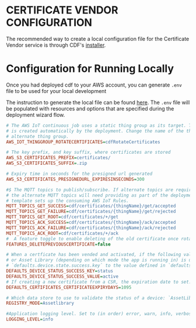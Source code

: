 # CERTIFICATE VENDOR CONFIGURATION

The recommended way to create a local configuration file for the Certificate Vendor service is through CDF's [installer](../../installer/README.md#deployment-using-wizard).

# Configuration for Running Locally

Once you had deployed cdf to your AWS account, you can generate `.env` file to be used for your local development

The instruction to generate the local file can be found [here](../../installer/README.md#local-development). The `.env` file will be populated with resources and options that are specified during the deployment wizard flow.

```ini
# The AWS IoT continuous job uses a static thing group as its target. The thing group `cdfRotateCertificates`
# is created automatically by the deployment. Change the name of the thing group if you want to use an
# alternate thing group.
AWS_IOT_THINGGROUP_ROTATECERTIFICATES=cdfRotateCertificates

# The key prefix, and key suffix, where certificates are stored
AWS_S3_CERTIFICATES_PREFIX=certificates/
AWS_S3_CERTIFICATES_SUFFIX=.zip

# Expiry time in seconds for the presigned url generated
AWS_S3_CERTIFICATES_PRESIGNEDURL_EXPIRESINSECONDS=300

#$ The MQTT topics to publish/subscribe. If alternate topics are required, change here. Note that
# the alternate MQTT topics will need providing as part of the deployment as the CloudFormation
# template sets up the consuming AWS IoT Rules.
MQTT_TOPICS_GET_SUCCESS=cdf/certificates/{thingName}/get/accepted
MQTT_TOPICS_GET_FAILURE=cdf/certificates/{thingName}/get/rejected
MQTT_TOPICS_GET_ROOT=cdf/certificates/+/get
MQTT_TOPICS_ACK_SUCCESS=cdf/certificates/{thingName}/ack/accepted
MQTT_TOPICS_ACK_FAILURE=cdf/certificates/{thingName}/ack/rejected
MQTT_TOPICS_ACK_ROOT=cdf/certificates/+/ack
#  A feature toggle to enable deleting of the old certificate once rotated.
FEATURES_DELETEPREVIOUSCERTIFICATE=false

# When a certficate has been vended and activated, if the following values are set then the device registry
# or Asset Library (depending on which mode the app is running in) is updated by setting the key defined in
# `defaults.device.state.success.key` to the value defined in `defaults.device.state.success.value`.
DEFAULTS_DEVICE_STATUS_SUCCESS_KEY=status
DEFAULTS_DEVICE_STATUS_SUCCESS_VALUE=active
# If creating a new certificate from a CSR, the expiration date to set.
DEFAULTS_CERTIFICATES_CERTIFICATEEXPIRYDAYS=1095

# Which data store to use to validate the status of a device: `AssetLibrary`, `DeviceRegistry` or `None`.
REGISTRY_MODE=Assetlibrary

#Application logging level. Set to (in order) error, warn, info, verbose, debug  or silly.
LOGGING_LEVEL=info
```
